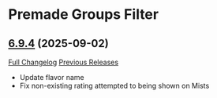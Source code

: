 # Premade Groups Filter

## [6.9.4](https://github.com/0xbs/premade-groups-filter/tree/6.9.4) (2025-09-02)
[Full Changelog](https://github.com/0xbs/premade-groups-filter/compare/6.9.3...6.9.4) [Previous Releases](https://github.com/0xbs/premade-groups-filter/releases)

- Update flavor name  
- Fix non-existing rating attempted to being shown on Mists  
